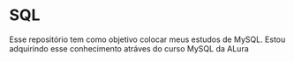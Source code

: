 # SQL
Esse repositório tem como objetivo colocar meus estudos de MySQL. Estou adquirindo esse conhecimento atráves do curso MySQL da ALura
